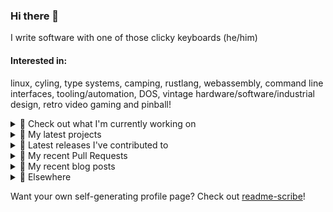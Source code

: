 ### Hi there 👋

I write software with one of those clicky keyboards (he/him)

#### Interested in:
linux, cyling, type systems, camping, rustlang, webassembly, command line interfaces, tooling/automation, DOS, vintage hardware/software/industrial design, retro video gaming and pinball!
<details><summary>👀 Check out what I'm currently working on</summary><br />

- [MetaMask/action-npm-publish](https://github.com/MetaMask/action-npm-publish) - GitHub Action to publish to NPM (2 weeks ago)
- [MetaMask/KeyringController](https://github.com/MetaMask/KeyringController) - A module for managing groups of Ethereum accounts and using them. (2 weeks ago)
- [MetaMask/metamask-module-template](https://github.com/MetaMask/metamask-module-template) - A simple template repository for starting new modules in the latest MetaMask fashion. (2 weeks ago)
- [MetaMask/core](https://github.com/MetaMask/core) - This monorepo is a collection of packages used across multiple MetaMask clients (3 weeks ago)
- [MetaMask/metamask-mobile](https://github.com/MetaMask/metamask-mobile) - Mobile web browser providing access to websites that use the Ethereum blockchain (3 weeks ago)
</details>

<details><summary>🌱 My latest projects</summary><br />

- [rickycodes/misterfpga_font_randomizer](https://github.com/rickycodes/misterfpga_font_randomizer) - randomise the font setting for MiSTer FPGA
- [rickycodes/win98config](https://github.com/rickycodes/win98config) - Example multi-boot setup for window98
- [rickycodes/kitties](https://github.com/rickycodes/kitties) - micro site to browse CryptoKitties
- [rickycodes/pve-no-subscription](https://github.com/rickycodes/pve-no-subscription) - Proxmox VE No-Subscription Removal
- [rickycodes/ftse-rs](https://github.com/rickycodes/ftse-rs) - scrape and filter hl.co.uk market summaries
</details>

<details><summary>🔭 Latest releases I've contributed to</summary><br />

- [MetaMask/core](https://github.com/MetaMask/core) ([v56.0.0](https://github.com/MetaMask/core/releases/tag/v56.0.0), 1 day ago) - This monorepo is a collection of packages used across multiple MetaMask clients
- [MetaMask/metamask-extension](https://github.com/MetaMask/metamask-extension) ([v10.31.1](https://github.com/MetaMask/metamask-extension/releases/tag/v10.31.1), 2 weeks ago) - :globe_with_meridians: :electric_plug: The MetaMask browser extension enables browsing Ethereum blockchain enabled websites
- [MetaMask/snaps](https://github.com/MetaMask/snaps) ([v0.34.1-flask.1](https://github.com/MetaMask/snaps/releases/tag/v0.34.1-flask.1), 2 weeks ago) - Extend the functionality of MetaMask using Snaps
- [MetaMask/metamask-mobile](https://github.com/MetaMask/metamask-mobile) ([v6.6.0](https://github.com/MetaMask/metamask-mobile/releases/tag/v6.6.0), 2 weeks ago) - Mobile web browser providing access to websites that use the Ethereum blockchain
- [MetaMask/KeyringController](https://github.com/MetaMask/KeyringController) ([v11.0.0](https://github.com/MetaMask/KeyringController/releases/tag/v11.0.0), 2 weeks ago) - A module for managing groups of Ethereum accounts and using them.
</details>

<details><summary>🔨 My recent Pull Requests</summary><br />

- [Update README.md](https://github.com/MetaMask/action-npm-publish/pull/48) on [MetaMask/action-npm-publish](https://github.com/MetaMask/action-npm-publish) (2 weeks ago)
- [Make use of the new subteam functionality](https://github.com/MetaMask/metamask-module-template/pull/200) on [MetaMask/metamask-module-template](https://github.com/MetaMask/metamask-module-template) (2 weeks ago)
- [Make use of the new subteam functionality](https://github.com/MetaMask/KeyringController/pull/232) on [MetaMask/KeyringController](https://github.com/MetaMask/KeyringController) (2 weeks ago)
- [Make use of the new subteam functionality](https://github.com/MetaMask/core/pull/1398) on [MetaMask/core](https://github.com/MetaMask/core) (3 weeks ago)
- [4.0.0](https://github.com/MetaMask/action-npm-publish/pull/46) on [MetaMask/action-npm-publish](https://github.com/MetaMask/action-npm-publish) (3 weeks ago)
</details>

<details><summary>📜 My recent blog posts</summary><br />

- [Publishing my Website to the peer-to-peer Web](//ricky.codes/blog/posts/publishing-to-the-peer-to-peer-web/) (4 years ago)
</details>

<details><summary>🔗 Elsewhere</summary><br />

- Web: https://ricky.codes
- Twitter: https://twitter.com/rickycodes
- Blog: https://ricky.codes/blog
</details>

Want your own self-generating profile page? Check out [readme-scribe](https://github.com/muesli/readme-scribe)!

